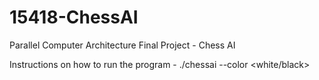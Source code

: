 # 15418-ChessAI
Parallel Computer Architecture Final Project - Chess AI

Instructions on how to run the program
    - ./chessai --color <white/black>
